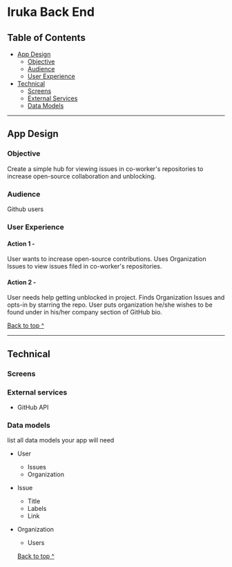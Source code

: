# Iruka Back End

## Table of Contents
  * [App Design](#app-design)
    * [Objective](#objective)
    * [Audience](#audience)
    * [User Experience](#user-experience)
  * [Technical](#technical)
    * [Screens](#Screens)
    * [External Services](#external-services)
    * [Data Models](#external-services)



---
## App Design

### Objective

Create a simple hub for viewing issues in co-worker's repositories to increase
open-source collaboration and unblocking.

### Audience
Github users


### User Experience

#### Action 1 -   
User wants to increase open-source contributions. Uses Organization Issues to view issues filed in co-worker's repositories.


#### Action 2 -
User needs help getting unblocked in project.  Finds Organization Issues and opts-in by starring the repo. User puts organization he/she wishes to be found under in his/her company section of GitHub bio.

[Back to top ^](#)

---

## Technical


### Screens



### External services
* GitHub API





### Data models

list all data models your app will need
* User
    * Issues
    * Organization


* Issue
    * Title
    * Labels
    * Link


* Organization
    * Users




  [Back to top ^](#)
